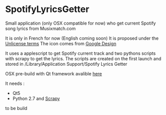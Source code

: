 # SpotifyLyricsGetter
Small application (only OSX compatible for now) who get current Spotify song lyrics from Musixmatch.com

It is only in French for now (English coming soon)
It is proposed under the [Unlicense terms](unlicense.org)
The icon comes from [Google Design](design.google.com/icons)

It uses a applescript to get Spotify current track and two pythons scripts with scrapy to get the lyrics. The scripts are created on the first launch and stored in /Library/Application Support/Spotify Lyrics Getter

OSX pre-build with Qt framework avalible [here](http://ant-one.ch/files/spotifylyricsgetter.zip) 

It needs :
* Qt5
* Python 2.7 and [Scrapy](scrapy.org)

to be build
